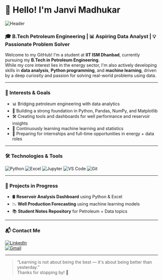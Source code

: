 # 👋 Hello! I'm Janvi Madhukar

![Header](https://capsule-render.vercel.app/api?type=waving&color=gradient&height=200&section=header&text=Hi,%20I'm%20Janvi%20Madhukar!&fontSize=38&fontAlignY=35)

### 🎓 B.Tech Petroleum Engineering | 📊 Aspiring Data Analyst | 💡 Passionate Problem Solver

Welcome to my GitHub! I'm a student at **IIT ISM Dhanbad**, currently pursuing my **B.Tech in Petroleum Engineering**.  
While my core interest lies in the energy sector, I'm also actively developing skills in **data analysis**, **Python programming**, and **machine learning**, driven by a deep curiosity and passion for solving real-world problems using data.

---

### 💼 Interests & Goals
- 📊 Bridging petroleum engineering with data analytics
- 🧠 Building a strong foundation in Python, Pandas, NumPy, and Matplotlib
- 🛠️ Creating tools and dashboards for well performance and reservoir insights
- 🌱 Continuously learning machine learning and statistics
- 🎯 Preparing for internships and full-time opportunities in energy + data roles

---

### 🛠️ Technologies & Tools
![Python](https://img.shields.io/badge/-Python-3776AB?style=for-the-badge&logo=python&logoColor=white)
![Excel](https://img.shields.io/badge/-Excel-217346?style=for-the-badge&logo=microsoft-excel&logoColor=white)
![Jupyter](https://img.shields.io/badge/-Jupyter-F37626?style=for-the-badge&logo=jupyter&logoColor=white)
![VS Code](https://img.shields.io/badge/-VSCode-007ACC?style=for-the-badge&logo=visual-studio-code&logoColor=white)
![Git](https://img.shields.io/badge/-Git-F05032?style=for-the-badge&logo=git&logoColor=white)

---

### 📂 Projects in Progress
- 🛢️ **Reservoir Analysis Dashboard** using Python & Excel  
- 📉 **Well Production Forecasting** using machine learning models  
- 📚 **Student Notes Repository** for Petroleum + Data topics

---

### 📬 Contact Me
[![LinkedIn](https://img.shields.io/badge/-LinkedIn-blue?style=flat-square&logo=Linkedin&logoColor=white)](https://linkedin.com)  
[![Gmail](https://img.shields.io/badge/-janvi@gmail.com-c14438?style=flat-square&logo=Gmail&logoColor=white)](mailto:janvi@gmail.com)

---

> “Learning is not about being the best — it's about being better than yesterday.”  
Thanks for stopping by! 🚀
